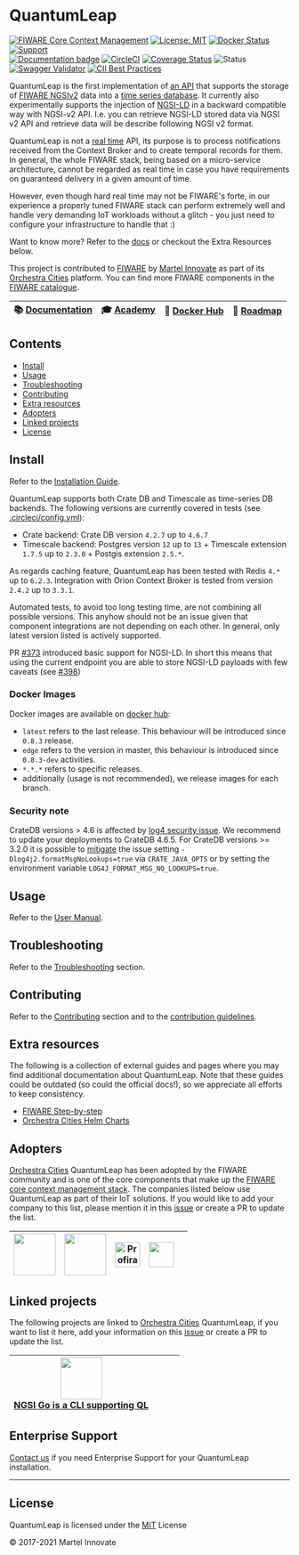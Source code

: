 # QuantumLeap

[![FIWARE Core Context Management](https://nexus.lab.fiware.org/static/badges/chapters/core.svg)](https://www.fiware.org/developers/catalogue/)
[![License: MIT](https://img.shields.io/github/license/orchestracities/ngsi-timeseries-api.svg)](https://opensource.org/licenses/MIT)
[![Docker Status](https://img.shields.io/docker/pulls/orchestracities/quantumleap.svg)](https://hub.docker.com/r/orchestracities/quantumleap/)
[![Support](https://img.shields.io/badge/support-ask-yellowgreen.svg)](https://ask.fiware.org/questions/)
<br/>
[![Documentation badge](https://img.shields.io/readthedocs/quantumleap.svg)](https://quantumleap.readthedocs.io/en/latest/)
[![CircleCI](https://circleci.com/gh/orchestracities/ngsi-timeseries-api.svg?style=shield)](https://circleci.com/gh/orchestracities/ngsi-timeseries-api)
[![Coverage Status](https://coveralls.io/repos/github/orchestracities/ngsi-timeseries-api/badge.svg?branch=master)](https://coveralls.io/github/orchestracities/ngsi-timeseries-api?branch=master)
![Status](https://nexus.lab.fiware.org/repository/raw/public/badges/statuses/full.svg)
[![Swagger Validator](https://img.shields.io/swagger/valid/2.0/https/raw.githubusercontent.com/OAI/OpenAPI-Specification/master/examples/v2.0/json/petstore-expanded.json.svg)](https://app.swaggerhub.com/apis/smartsdk/ngsi-tsdb)
[![CII Best Practices](https://bestpractices.coreinfrastructure.org/projects/4394/badge)](https://bestpractices.coreinfrastructure.org/projects/4394)

QuantumLeap is the first implementation of
[an API](https://app.swaggerhub.com/apis/smartsdk/ngsi-tsdb)
that supports the storage of
[FIWARE NGSIv2](https://fiware.github.io/specifications/ngsiv2/stable/)
data into a
[time series database](https://en.wikipedia.org/wiki/Time_series_database).
It currently also experimentally supports the injection of
[NGSI-LD](https://www.etsi.org/deliver/etsi_gs/CIM/001_099/009/01.01.01_60/gs_CIM009v010101p.pdf)
in  a backward compatible way with NGSI-v2 API. I.e. you can retrieve NGSI-LD
stored data via NGSI v2 API and retrieve data will be describe following NGSI
v2 format.

QuantumLeap is not a
[real time](https://en.wikipedia.org/wiki/Real-time_computing)
API, its purpose is to process notifications received from the Context Broker
and to create temporal records for them. In general, the whole FIWARE stack,
being based on a micro-service architecture, cannot be regarded as real time
in case you have requirements on guaranteed delivery in a given amount of time.

However, even though hard real time may not be FIWARE's forte, in our experience
a properly tuned FIWARE stack can perform extremely well and
handle very demanding IoT workloads without a glitch - you just need to
configure your infrastructure to handle that :)

Want to know more? Refer to the
[docs](https://quantumleap.readthedocs.io/en/latest/)
or checkout the Extra Resources below.

This project is contributed to [FIWARE](https://www.fiware.org) by
[Martel Innovate](https://www.martel-innovate.com/) as part of its
[Orchestra Cities](https://www.orchestracities.com/)
platform.
You can find more FIWARE components in the
[FIWARE catalogue](https://catalogue.fiware.org).

|  :books: [Documentation](https://quantumleap.rtfd.io/) | :mortar_board: [Academy](https://fiware-academy.readthedocs.io/en/latest/core/quantum-leap) |  :whale: [Docker Hub](https://hub.docker.com/r/orchestracities/quantumleap/) | :dart: [Roadmap](https://github.com/orchestracities/ngsi-timeseries-api/blob/master/docs/roadmap.md) |
|---|---|---|---|

## Contents

- [Install](#install)
- [Usage](#usage)
- [Troubleshooting](#troubleshooting)
- [Contributing](#contributing)
- [Extra resources](#extra-resources)
- [Adopters](#adopters)
- [Linked projects](#linked-projects)
- [License](#license)

## Install

Refer to the
[Installation Guide](https://quantumleap.readthedocs.io/en/latest/admin/).

QuantumLeap supports both Crate DB and Timescale as time-series DB
backends. The following versions are currently covered in tests
(see [.circleci/config.yml](https://github.com/orchestracities/ngsi-timeseries-api/blob/master/.circleci/config.yml#L204)):

- Crate backend: Crate DB version `4.2.7` up to `4.6.7`
- Timescale backend: Postgres version `12` up to `13` +
  Timescale extension `1.7.5` up to `2.3.0` + Postgis extension `2.5.*`.

As regards caching feature, QuantumLeap has been tested with Redis `4.*` up
to `6.2.3`.
Integration with Orion Context Broker is tested from version `2.4.2`
up to `3.3.1`.

Automated tests, to avoid too long testing time, are not combining all possible
versions. This anyhow should not be an issue given that component
integrations are not depending on each other.
In general, only latest version listed is actively supported.

PR [#373](https://github.com/orchestracities/ngsi-timeseries-api/pull/373)
introduced basic support for NGSI-LD. In short this means that using
the current endpoint you are able to store NGSI-LD payloads with few caveats
(see [#398](https://github.com/orchestracities/ngsi-timeseries-api/issue/398))

### Docker Images

Docker images are available on
[docker hub](https://hub.docker.com/r/orchestracities/quantumleap/):

- `latest` refers to the last release. This behaviour will be introduced
    since `0.8.3` release.
- `edge` refers to the version in master, this behaviour is introduced
    since `0.8.3-dev` activities.
- `*.*.*` refers to specific releases.
- additionally (usage is not recommended), we release images
  for each branch.

### Security note

CrateDB versions > 4.6 is affected by [log4 security issue](https://www.lunasec.io/docs/blog/log4j-zero-day/).
We recommend to update your deployments to CrateDB 4.6.5.
For CrateDB versions >= 3.2.0 it is possible to [mitigate](https://www.lunasec.io/docs/blog/log4j-zero-day-mitigation-guide/#option-2-enable-formatmsgnolookups)
the issue setting  `-Dlog4j2.formatMsgNoLookups=true` via `CRATE_JAVA_OPTS`
or by setting the environment variable `LOG4J_FORMAT_MSG_NO_LOOKUPS=true`.

## Usage

Refer to the [User Manual](https://quantumleap.readthedocs.io/en/latest/user/using/).

## Troubleshooting

Refer to the
[Troubleshooting](https://quantumleap.readthedocs.io/en/latest/user/troubleshooting/)
section.

## Contributing

Refer to the
[Contributing](https://quantumleap.readthedocs.io/en/latest/user/contributing/)
section and to the [contribution guidelines](./CONTRIBUTING.md).

## Extra resources

The following is a collection of external guides and pages where you may find
additional documentation about QuantumLeap. Note that these guides could be
outdated (so could the official docs!), so we appreciate all efforts to keep
consistency.

- [FIWARE Step-by-step](https://fiware-tutorials.readthedocs.io/en/latest/time-series-data/index.html)
- [Orchestra Cities Helm Charts](https://github.com/orchestracities/charts)

## Adopters

[Orchestra Cities](https://www.orchestracities.com/) QuantumLeap has been
adopted by the FIWARE community and is one of the core components that
make up the [FIWARE core context management stack](https://www.fiware.org/developers/catalogue/).
The companies listed below use QuantumLeap as part of their IoT solutions.
If you would like to add your company to this list, please mention it in
this [issue](https://github.com/orchestracities/ngsi-timeseries-api/issues/436)
or create a PR to update the list.

| <a href="https://www.ekz.ch/"><img src="https://www.ekz.ch/.resources/ekzweb/webresources/resources/ekz_logo.svg" height="75" /></a> | <a href="https://www.stadtwerke-wolfsburg.de/"><img src="https://www.stadtwerke-wolfsburg.de/typo3conf/ext/vc_theme/Resources/Public/Graphics/SVG-Logo.svg" height="75" /></a> | <a href="https://profirator.fi/"><img alt="Profirator" src="https://user-images.githubusercontent.com/7221736/113831287-1e0a2c00-9790-11eb-9167-2c336276d716.png" height="45" /></a>  | <a href="https://addix.net/"><img src="https://user-images.githubusercontent.com/60972305/169762069-85f54ab0-381d-4837-a0fe-68628453173b.jpg" height="45" /></a> |  |
|---|---|---|---|---|

## Linked projects

The following projects are linked to
[Orchestra Cities](https://www.orchestracities.com/) QuantumLeap,
if you want to list it here, add your information on this
[issue](https://github.com/orchestracities/ngsi-timeseries-api/issues/436)
or create a PR to update the list.

| <a href="https://github.com/lets-fiware/ngsi-go"><img src="https://raw.githubusercontent.com/lets-fiware/ngsi-go/gh-pages/img/NGSI-Go.png" height="75" /> <br/> NGSI Go is a CLI supporting QL</a> |  |   |  |
|---|---|---|---|

## Enterprise Support

<a href="mailto:info@orchestracities.com?subject=[Orchestra
Cities]%20Enterprise%20Support">Contact us</a>
if you need Enterprise Support for your QuantumLeap installation.

---

## License

QuantumLeap is licensed under the [MIT](LICENSE) License

© 2017-2021 Martel Innovate
